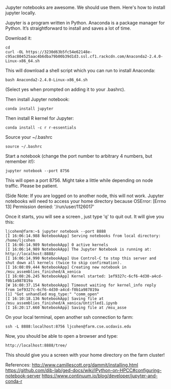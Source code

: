 Jupyter notebooks are awesome. We should use them. Here's how to install jupyter locally.

Jupyter is a program written in Python. Anaconda is a package manager for Python. It’s straightforward to install and saves a lot of time. 

Download it:

    cd
    curl -OL https://3230d63b5fc54e62148e-c95ac804525aac4b6dba79b00b39d1d3.ssl.cf1.rackcdn.com/Anaconda2-2.4.0-Linux-x86_64.sh

This will download a shell script which you can run to install Anaconda:

    bash Anaconda2-2.4.0-Linux-x86_64.sh

(Select yes when prompted on adding it to your .bashrc).

Then install Jupyter notebook:

    conda install jupyter

Then install R kernel for Jupyter:

    conda install -c r r-essentials

Source your ~/.bashrc

    source ~/.bashrc

Start a notebook (change the port number to arbitrary 4 numbers, but remember it!):

    jupyter notebook --port 8756

This will open a port 8756. Might take a little while depending on node traffic. Please be patient. 

(Side Note: If you are logged on to another node, this will not work. Jupyter notebooks will need to access your home directory because OSError: [Errno 13] Permission denied: '/run/user/1126017'

Once it starts, you will see a screen , just type 'q' to quit out. It will give you this:

    ljcohen@farm:~$ jupyter notebook --port 8888
    [I 16:06:14.988 NotebookApp] Serving notebooks from local directory: /home/ljcohen
    [I 16:06:14.989 NotebookApp] 0 active kernels 
    [I 16:06:14.989 NotebookApp] The Jupyter Notebook is running at: http://localhost:8888/
    [I 16:06:14.990 NotebookApp] Use Control-C to stop this server and shut down all kernels (twice to skip confirmation).
    [I 16:08:09.444 NotebookApp] Creating new notebook in /msu_assemblies_finished/A_xenica
    [I 16:08:26.245 NotebookApp] Kernel started: 1ef9327c-6cf6-4d30-a4cd-f0b1a987819a
    [W 16:08:37.154 NotebookApp] Timeout waiting for kernel_info reply from 1ef9327c-6cf6-4d30-a4cd-f0b1a987819a
    [1] "Got unhandled msg_type:" "comm_open"              
    [I 16:10:18.136 NotebookApp] Saving file at /msu_assemblies_finished/A_xenica/Untitled1.ipynb
    [I 16:20:17.660 NotebookApp] Saving file at /msu_asse

On your local terminal, open another ssh connection to farm:

    ssh -L 8888:localhost:8756 ljcohen@farm.cse.ucdavis.edu


Now, you should be able to open a browser and type: 

    http://localhost:8888/tree/

This should give you a screen with your home directory on the farm cluster!

References:
http://www.camillescott.org/dammit/installing.html
https://github.com/dib-lab/ged-docs/wiki/IPython-on-HPCC#configuring-notebook-server
https://www.continuum.io/blog/developer/jupyter-and-conda-r


